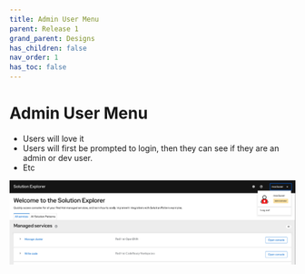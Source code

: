 ```yaml
---
title: Admin User Menu
parent: Release 1
grand_parent: Designs
has_children: false
nav_order: 1
has_toc: false
---
```


# Admin User Menu

- Users will love it
- Users will first be prompted to login, then they can see if they are an admin or dev user.
- Etc

![03](img/admin_user_menu.png)

